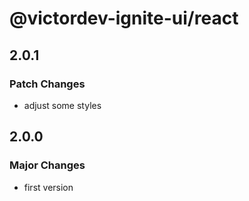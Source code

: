 # @victordev-ignite-ui/react

## 2.0.1

### Patch Changes

- adjust some styles

## 2.0.0

### Major Changes

- first version
